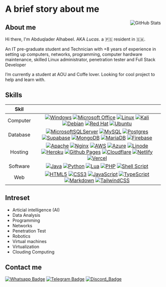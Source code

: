 # A brief story about me 

<img src="https://github-readme-stats.vercel.app/api?username=l3op&count_private=true&show_icons=true&theme=dark&bg_color=ffffff00&hide_border=true" alt="GitHub Stats" align="right" />

## About me
  Hi there, I'm Abduqlader Alhabeel. AKA *Lucas*. a :palestinian_territories: resident in :saudi_arabia:.
  
  An IT pre-graduate student and Technician with +8 years of experience in setting up computers, networks, programming, computer hardware maintenance, skilled Linux administrator, penetration tester and Full Stack Developer

  I’m currently a student at AOU and Coffe lover.
  Looking for cool project to help and learn with.


## Skills

| Skil | |
| :----:        | :----: |
| Computer | [![Windows](https://img.shields.io/badge/Windows-0078D6?&logo=windows&logoColor=white)](#---) [![Microsoft Office](https://img.shields.io/badge/Microsoft_Office-D83B01?&logo=microsoft-office&logoColor=white)](#---) [![Linux](https://img.shields.io/badge/Linux-FCC624?&logo=linux&logoColor=black)](#---) [![Kali](https://img.shields.io/badge/Kali-268BEE?&logo=kalilinux&logoColor=white)](#---) [![Debian](https://img.shields.io/badge/Debian-D70A53?&logo=debian&logoColor=white)](#---) [![Red Hat](https://img.shields.io/badge/Red%20Hat-EE0000?&logo=redhat&logoColor=white)](#---) [![Ubuntu](https://img.shields.io/badge/Ubuntu-E95420?&logo=ubuntu&logoColor=white)](#---) |
| Database | [![MicrosoftSQLServer](https://img.shields.io/badge/Microsoft%20SQL%20Server-CC2927?&logo=microsoft%20sql%20server&logoColor=white)](#---) [![MySQL](https://img.shields.io/badge/mysql-%2300f.svg?&logo=mysql&logoColor=white)](#---) [![Postgres](https://img.shields.io/badge/postgres-%23316192.svg?&logo=postgresql&logoColor=white)](#---) [![Supabase](https://img.shields.io/badge/Supabase-3ECF8E?&logo=supabase&logoColor=white)](#---) [![MongoDB](https://img.shields.io/badge/MongoDB-%234ea94b.svg?&logo=mongodb&logoColor=white)](#---) [![MariaDB](https://img.shields.io/badge/MariaDB-003545?&logo=mariadb&logoColor=white)](#---) [![Firebase](https://img.shields.io/badge/Firebase-039BE5?&logo=Firebase&logoColor=white)](#---) |
| Hosting |  [![Apache](https://img.shields.io/badge/apache-%23D42029.svg?logo=apache&logoColor=white)](#---) [![Nginx](https://img.shields.io/badge/nginx-%23009639.svg?logo=nginx&logoColor=white)](#---) [![AWS](https://img.shields.io/badge/AWS-%23FF9900.svg?logo=amazon-aws&logoColor=white)](#---) [![Azure](https://img.shields.io/badge/azure-%230072C6.svg?&logo=microsoftazure&logoColor=white)](#---) [![Linode](https://img.shields.io/badge/linode-00A95C?&logo=linode&logoColor=white)](#---) [![Heroku](https://img.shields.io/badge/heroku-%23430098.svg?&logo=heroku&logoColor=white)](#---) [![Github Pages](https://img.shields.io/badge/github%20pages-121013?&logo=github&logoColor=white)](#---) [![Cloudflare](https://img.shields.io/badge/Cloudflare-F38020?&logo=Cloudflare&logoColor=white)](#---) [![Netlify](https://img.shields.io/badge/netlify-%23000000.svg?&logo=netlify&logoColor=#---00C7B7)](#---) [![Vercel](https://img.shields.io/badge/vercel-%23000000.svg?&logo=vercel&logoColor=white)](#---) |
| Software |  [![Java](https://img.shields.io/badge/java-%23ED8B00.svg?logo=openjdk&logoColor=white)](#---) [![Python](https://img.shields.io/badge/python-3670A0?&logo=python&logoColor=ffdd54)](#---) [![Lua](https://img.shields.io/badge/lua-%232C2D72.svg?&logo=lua&logoColor=white)](#---) [![PHP](https://img.shields.io/badge/php-%23777BB4.svg?&logo=php&logoColor=white)](#---) [![Shell Script](https://img.shields.io/badge/shell_script-%23121011.svg?&logo=gnu-bash&logoColor=white)](#---) |
| Web |  [![HTML5](https://img.shields.io/badge/html5-%23E34F26.svg?&logo=html5&logoColor=white)](#---) [![CSS3](https://img.shields.io/badge/css3-%231572B6.svg?&logo=css3&logoColor=white)](#---) [![JavaScript](https://img.shields.io/badge/javascript-%23323330.svg?&logo=javascript&logoColor=%23F7DF1E)](#---) [![TypeScript](https://img.shields.io/badge/typescript-%23007ACC.svg?&logo=typescript&logoColor=white)](#---) [![Markdown](https://img.shields.io/badge/markdown-%23000000.svg?&logo=markdown&logoColor=white)](#---) [![TailwindCSS](https://img.shields.io/badge/tailwindcss-%2338B2AC.svg?logo=tailwind-css&logoColor=white)](#---) |

## Intreset
- Articial intelligence (AI)
- Data Analysis
- Programming
- Networks
- Penetration Test 
- Robotics
- Virtual machines
- Virtualization
- Clouding Computing

## Contact me
[![Whatsapp Badge](https://img.shields.io/badge/WhatsApp-25D366?logo=whatsapp&logoColor=white)](https://wa.me/966596896980)
[![Telegram Badge](https://img.shields.io/badge/Telegram-2CA5E0?logo=telegram&logoColor=white)](https://t.me/s/il3op) 
[![Discord_Badge](https://img.shields.io/badge/Discord-%235865F2.svg?logo=discord&logoColor=white)](https://discordapp.com/users/226101430216425473/)
